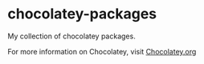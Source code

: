 chocolatey-packages
===================

My collection of chocolatey packages.

For more information on Chocolatey, visit [Chocolatey.org](http://chocolatey.org/)
